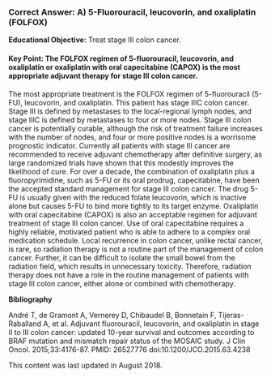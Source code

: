 
### Correct Answer: A) 5-Fluorouracil, leucovorin, and oxaliplatin (FOLFOX) 

**Educational Objective:** Treat stage III colon cancer.

#### **Key Point:** The FOLFOX regimen of 5-fluorouracil, leucovorin, and oxaliplatin or oxaliplatin with oral capecitabine (CAPOX) is the most appropriate adjuvant therapy for stage III colon cancer.

The most appropriate treatment is the FOLFOX regimen of 5-fluorouracil (5-FU), leucovorin, and oxaliplatin. This patient has stage IIIC colon cancer. Stage III is defined by metastases to the local-regional lymph nodes, and stage IIIC is defined by metastases to four or more nodes. Stage III colon cancer is potentially curable, although the risk of treatment failure increases with the number of nodes, and four or more positive nodes is a worrisome prognostic indicator. Currently all patients with stage III cancer are recommended to receive adjuvant chemotherapy after definitive surgery, as large randomized trials have shown that this modestly improves the likelihood of cure. For over a decade, the combination of oxaliplatin plus a fluoropyrimidine, such as 5-FU or its oral prodrug, capecitabine, have been the accepted standard management for stage III colon cancer. The drug 5-FU is usually given with the reduced folate leucovorin, which is inactive alone but causes 5-FU to bind more tightly to its target enzyme.
Oxaliplatin with oral capecitabine (CAPOX) is also an acceptable regimen for adjuvant treatment of stage III colon cancer. Use of oral capecitabine requires a highly reliable, motivated patient who is able to adhere to a complex oral medication schedule.
Local recurrence in colon cancer, unlike rectal cancer, is rare, so radiation therapy is not a routine part of the management of colon cancer. Further, it can be difficult to isolate the small bowel from the radiation field, which results in unnecessary toxicity. Therefore, radiation therapy does not have a role in the routine management of patients with stage III colon cancer, either alone or combined with chemotherapy.

**Bibliography**

André T, de Gramont A, Vernerey D, Chibaudel B, Bonnetain F, Tijeras-Raballand A, et al. Adjuvant fluorouracil, leucovorin, and oxaliplatin in stage II to III colon cancer: updated 10-year survival and outcomes according to BRAF mutation and mismatch repair status of the MOSAIC study. J Clin Oncol. 2015;33:4176-87. PMID: 26527776 doi:10.1200/JCO.2015.63.4238

This content was last updated in August 2018.